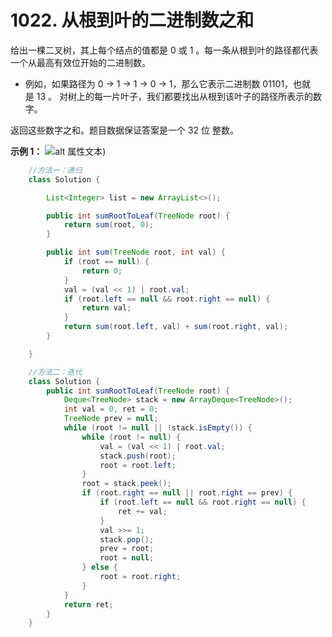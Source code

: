# 1022. 从根到叶的二进制数之和  

给出一棵二叉树，其上每个结点的值都是 0 或 1 。每一条从根到叶的路径都代表一个从最高有效位开始的二进制数。

* 例如，如果路径为 0 -> 1 -> 1 -> 0 -> 1，那么它表示二进制数 01101，也就是 13 。
对树上的每一片叶子，我们都要找出从根到该叶子的路径所表示的数字。

返回这些数字之和。题目数据保证答案是一个 32 位 整数。

__示例 1：__
![alt 属性文本](https://assets.leetcode.com/uploads/2019/04/04/sum-of-root-to-leaf-binary-numbers.png))

```java
    //方法一：递归
    class Solution {

        List<Integer> list = new ArrayList<>();

        public int sumRootToLeaf(TreeNode root) {
            return sum(root, 0);
        }

        public int sum(TreeNode root, int val) {
            if (root == null) {
                return 0;
            }
            val = (val << 1) | root.val;
            if (root.left == null && root.right == null) {
                return val;
            }
            return sum(root.left, val) + sum(root.right, val);
        }

    }

    //方法二：迭代
    class Solution {
        public int sumRootToLeaf(TreeNode root) {
            Deque<TreeNode> stack = new ArrayDeque<TreeNode>();
            int val = 0, ret = 0;
            TreeNode prev = null;
            while (root != null || !stack.isEmpty()) {
                while (root != null) {
                    val = (val << 1) | root.val;
                    stack.push(root);
                    root = root.left;
                }
                root = stack.peek();
                if (root.right == null || root.right == prev) {
                    if (root.left == null && root.right == null) {
                        ret += val;
                    }
                    val >>= 1;
                    stack.pop();
                    prev = root;
                    root = null;
                } else {
                    root = root.right;
                }
            }
            return ret;
        }
    }
```
